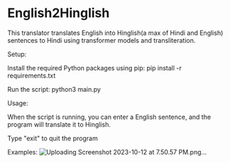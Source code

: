 # English2Hinglish

This translator translates English into Hinglish(a max of Hindi and English) sentences to Hindi using transformer models and transliteration. 

Setup:

Install the required Python packages using pip:
  pip install -r requirements.txt
  
Run the script:
  python3 main.py

Usage:

When the script is running, you can enter a English sentence, and the program will translate it to Hinglish.

Type "exit" to quit the program

Examples:
![Uploading Screenshot 2023-10-12 at 7.50.57 PM.png…]()
